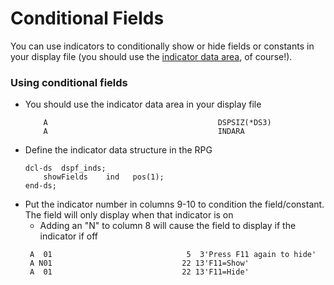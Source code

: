 # Conditional Fields

You can use indicators to conditionally show or hide fields or constants in your display file (you should use the [indicator data area](./02_INDARA%20(Indicators)/readme.md), of course!).  

### Using conditional fields

* You should use the indicator data area in your display file
    ```
        A                                      DSPSIZ(*DS3)
        A                                      INDARA
    ```
* Define the indicator data structure in the RPG
    ```
    dcl-ds  dspf_inds;
        showFields    ind   pos(1);
    end-ds;    
    ```
* Put the indicator number in columns 9-10 to condition the field/constant.  The field will only display when that indicator is on
    * Adding an "N" to column 8 will cause the field to display if the indicator if off
    ```
     A  01                              5  3'Press F11 again to hide'
     A N01                             22 13'F11=Show'
     A  01                             22 13'F11=Hide'
    ```
